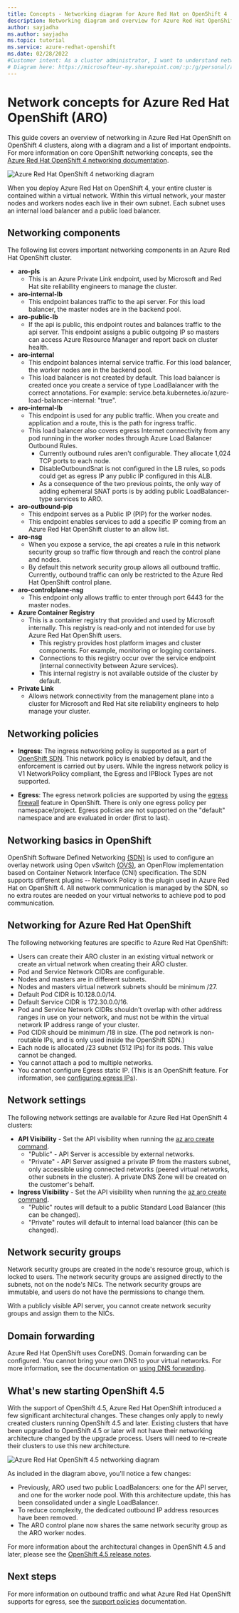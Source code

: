 ```yaml
---
title: Concepts - Networking diagram for Azure Red Hat on OpenShift 4
description: Networking diagram and overview for Azure Red Hat OpenShift networking
author: sayjadha
ms.author: sayjadha
ms.topic: tutorial
ms.service: azure-redhat-openshift
ms.date: 02/28/2022
#Customer intent: As a cluster administrator, I want to understand networking in a Azure Red Hat OpenShift cluster.
# Diagram here: https://microsofteur-my.sharepoint.com/:p:/g/personal/asabbour_microsoft_com/Ee8GdDIG9f5Er43CXb3irEkBU0ZeSNLNymx38dhB46FfTg?e=rfmUdA
---
```


# Network concepts for Azure Red Hat OpenShift (ARO)

This guide covers an overview of networking in Azure Red Hat OpenShift on OpenShift 4 clusters, along with a diagram and a list of important endpoints. For more information on core OpenShift networking concepts, see the [Azure Red Hat OpenShift 4 networking documentation](https://docs.openshift.com/container-platform/4.6/networking/understanding-networking.html).
<!--
The following diagram is updated as part of Egress Lockdown doc updates. The GitHub location for the graphic file is https://github.com/redhataccess/documentation-svg-assets/tree/master/for-web/OpenShift/190_OpenShift. Note for Microsoft publisher/Lee Beasley: Please perform the following tasks: #1:copy the file from the folder in this PR or from the image GitHub location, #2: Update the title and file location in the following call, and #3:check whether the graphic renders correctly during the pre-publishing check.
-->
![Azure Red Hat OpenShift 4 networking diagram](./media/concepts-networking/aro4-networking-diagram.png)

When you deploy Azure Red Hat on OpenShift 4, your entire cluster is contained within a virtual network. Within this virtual network, your master nodes and workers nodes each live in their own subnet. Each subnet uses an internal load balancer and a public load balancer.

## Networking components

The following list covers important networking components in an Azure Red Hat OpenShift cluster.

* **aro-pls**
    * This is an Azure Private Link endpoint, used by Microsoft and Red Hat site reliability engineers to manage the cluster.
* **aro-internal-lb**
    * This endpoint balances traffic to the api server. For this load balancer, the master nodes are in the backend pool.
* **aro-public-lb**
    * If the api is public, this endpoint routes and balances traffic to the api server. This endpoint assigns a public outgoing IP so masters can access Azure Resource Manager and report back on cluster health.
* **aro-internal**
    * This endpoint balances internal service traffic. For this load balancer, the worker nodes are in the backend pool.
    * This load balancer is not created by default. This load balancer is created once you create a service of type LoadBalancer with the correct annotations. For example: service.beta.kubernetes.io/azure-load-balancer-internal: "true".
* **aro-internal-lb**
    * This endpoint is used for any public traffic. When you create and application and a route, this is the path for ingress traffic.
    * This load balancer also covers egress Internet connectivity from any pod running in the worker nodes through Azure Load Balancer Outbound Rules.
        * Currently outbound rules aren't configurable. They allocate 1,024 TCP ports to each node.
        * DisableOutboundSnat is not configured in the LB rules, so pods could get as egress IP any public IP configured in this ALB.
        * As a consequence of the two previous points, the only way of adding ephemeral SNAT ports is by adding public LoadBalancer-type services to ARO.
* **aro-outbound-pip**
    * This endpoint serves as a Public IP (PIP) for the worker nodes.
    * This endpoint enables services to add a specific IP coming from an Azure Red Hat OpenShift cluster to an allow list.
* **aro-nsg**
    * When you expose a service, the api creates a rule in this network security group so traffic flow through and reach the control plane and nodes.
    * By default this network security group allows all outbound traffic. Currently, outbound traffic can only be restricted to the Azure Red Hat OpenShift control plane.
* **aro-controlplane-nsg**
  * This endpoint only allows traffic to enter through port 6443 for the master nodes.
* **Azure Container Registry**
    * This is a container registry that provided and used by Microsoft internally. This registry is read-only and not intended for use by Azure Red Hat OpenShift users.
        * This registry provides host platform images and cluster components. For example, monitoring or logging containers.
        * Connections to this registry occur over the service endpoint (internal connectivity between Azure services).
        * This internal registry is not available outside of the cluster by default.
* **Private Link**
    * Allows network connectivity from the management plane into a cluster for Microsoft and Red Hat site reliability engineers to help manage your cluster.

## Networking policies

* **Ingress**: The ingress networking policy is supported as a part of [OpenShift SDN](https://docs.openshift.com/container-platform/4.5/networking/openshift_sdn/about-openshift-sdn.html). This network policy is enabled by default, and the enforcement is carried out by users. While the ingress network policy is V1 NetworkPolicy compliant, the Egress and IPBlock Types are not supported.

* **Egress**: The egress network policies are supported by using the [egress firewall](https://docs.openshift.com/container-platform/4.5/networking/openshift_sdn/configuring-egress-firewall.html) feature in OpenShift. There is only one egress policy per namespace/project. Egress policies are not supported on the "default" namespace and are evaluated in order (first to last).

## Networking basics in OpenShift

OpenShift Software Defined Networking [(SDN)](https://docs.openshift.com/container-platform/4.6/networking/openshift_sdn/about-openshift-sdn.html) is used to configure an overlay network using Open vSwitch [(OVS)](https://www.openvswitch.org/), an OpenFlow implementation based on Container Network Interface (CNI) specification. The SDN supports different plugins -- Network Policy is the plugin used in Azure Red Hat on OpenShift 4. All network communication is managed by the SDN, so no extra routes are needed on your virtual networks to achieve pod to pod communication.

## Networking  for Azure Red Hat OpenShift

The following networking features are specific to Azure Red Hat OpenShift:
* Users can create their ARO cluster in an existing virtual network or create an virtual network when creating their ARO cluster.
* Pod and Service Network CIDRs are configurable.
* Nodes and masters are in different subnets.
* Nodes and masters virtual network subnets should be minimum /27.
* Default Pod CIDR is 10.128.0.0/14.
* Default Service CIDR is 172.30.0.0/16.
* Pod and Service Network CIDRs shouldn't overlap with other address ranges in use on your network, and must not be within the virtual network IP address range of your cluster.
* Pod CIDR should be minimum /18 in size. (The pod network is non-routable IPs, and is only used inside the OpenShift SDN.)
* Each node is allocated /23 subnet (512 IPs) for its pods. This value cannot be changed.
* You cannot attach a pod to multiple networks.
* You cannot configure Egress static IP. (This is an OpenShift feature. For information, see [configuring egress IPs](https://docs.openshift.com/container-platform/4.6/networking/openshift_sdn/assigning-egress-ips.html)).

## Network settings

The following network settings are available for Azure Red Hat OpenShift 4 clusters:

* **API Visibility** - Set the API visibility when running the [az aro create command](tutorial-create-cluster.md#create-the-cluster).
    * "Public" - API Server is accessible by external networks.
    * "Private" - API Server assigned a private IP from the masters subnet, only accessible using connected networks (peered virtual networks, other subnets in the cluster). A private DNS Zone will be created on the customer's behalf.
* **Ingress Visibility** - Set the API visibility when running the [az aro create command](tutorial-create-cluster.md#create-the-cluster).
    * "Public" routes will default to a public Standard Load Balancer (this can be changed).
    * "Private" routes will default to internal load balancer (this can be changed).

## Network security groups
Network security groups are created in the node's resource group, which is locked to users. The network security groups are assigned directly to the subnets, not on the node's NICs. The network security groups are immutable, and users do not have the permissions to change them.

With a publicly visible API server, you cannot create network security groups and assign them to the NICs.

## Domain forwarding
Azure Red Hat OpenShift uses CoreDNS. Domain forwarding can be configured. You cannot bring your own DNS to your virtual networks. For more information, see the documentation on [using DNS forwarding](https://docs.openshift.com/container-platform/4.6/networking/dns-operator.html#nw-dns-forward_dns-operator).

## What's new starting OpenShift 4.5

With the support of OpenShift 4.5, Azure Red Hat OpenShift introduced a few significant architectural changes. These changes only apply to newly created clusters running OpenShift 4.5 and later. Existing clusters that have been upgraded to OpenShift 4.5 or later will not have their networking architecture changed by the upgrade process. Users will need to re-create their clusters to use this new architecture.

![Azure Red Hat OpenShift 4.5 networking diagram](./media/concepts-networking/aro-4-5-networking-diagram.png)

As included in the diagram above, you'll notice a few changes:
* Previously, ARO used two public LoadBalancers: one for the API server, and one for the worker node pool. With this architecture update, this has been consolidated under a single LoadBalancer.
* To reduce complexity, the dedicated outbound IP address resources have been removed.
* The ARO control plane now shares the same network security group as the ARO worker nodes.

For more information about the architectural changes in OpenShift 4.5 and later, please see the [OpenShift 4.5 release notes](https://docs.openshift.com/container-platform/4.5/release_notes/ocp-4-5-release-notes.html).

## Next steps
For more information on outbound traffic and what Azure Red Hat OpenShift supports for egress, see the [support policies](support-policies-v4.md) documentation.
